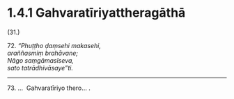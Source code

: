 

# 1.4.1 Gahvaratīriyattheragāthā




(31.)

72\. _“Phuṭṭho ḍaṃsehi makasehi,_  
_araññasmiṃ brahāvane;_  
_Nāgo saṃgāmasīseva,_  
_sato tatrādhivāsaye”ti._  


---

73\. …  Gahvaratīriyo thero… .





